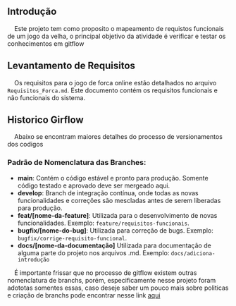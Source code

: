
## Introdução

&nbsp;&nbsp;&nbsp;&nbsp;Este projeto tem como proposito o mapeamento de requistos funcionais de um jogo da velha, o principal objetivo da atividade é verificar e testar os conhecimentos em gitflow

## Levantamento de Requisitos

&nbsp;&nbsp;&nbsp;&nbsp;Os requisitos para o jogo de forca online estão detalhados no arquivo `Requisitos_Forca.md`. Este documento contém os requisitos funcionais e não funcionais do sistema.


## Historico Girflow
&nbsp;&nbsp;&nbsp;&nbsp;Abaixo se encontram maiores detalhes do processo de versionamentos dos codigos

### Padrão de Nomenclatura das Branches:

- **main**: Contém o código estável e pronto para produção. Somente código testado e aprovado deve ser mergeado aqui.
- **develop**: Branch de integração contínua, onde todas as novas funcionalidades e correções são mescladas antes de serem liberadas para produção.
- **feat/[nome-da-feature]**: Utilizada para o desenvolvimento de novas funcionalidades. Exemplo: `feature/requisitos-funcionais`.
- **bugfix/[nome-do-bug]**: Utilizada para correção de bugs. Exemplo: `bugfix/corrige-requisito-funcional`.
- **docs/[nome-da-documentação]** Utilizada para documentação de alguma parte do projeto nos arquivos .md. Exemplo: `docs/adiciona-introdução`

&nbsp;&nbsp;&nbsp;&nbsp;É importante frissar que no processo de gitflow existem outras nomenclatura de branchs, porém, especificamente nesse projeto foram adototas somentes essas, caso deseje saber um pouco mais sobre politicas e criação de branchs pode encontrar nesse link [aqui](https://fga-eps-mds.github.io/2018.2-ComexStat/docs/politicaBranches)
